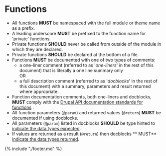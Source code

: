 # Functions

* All functions **MUST** be namespaced with the full module or theme name as a
  prefix.
* A leading underscore **MUST** be prefixed to the function name for 'private'
  functions.
* Private functions **SHOULD** never be called from outside of the module in
  which they are declared.
* Private functions **SHOULD** be declared at the bottom of a file.
* Functions **MUST** be documented with one of two types of comments:
    * a one-liner comment (referred to as '_one-liners_' in the rest of this
      document) that is literally a one line summary only  
      OR
    * a full description comment (referred to as '_docblocks_' in the rest of
      this document) with a summary, parameters and result returned where
      appropriate.
* Function documentation comments, both one-liners and docblocks, **MUST**
  comply with
  the [Drupal API documentation standards for functions][drupal-standards-docs-functions]
  .
* All function parameters (`@param`) and returned values (`@return`) **MUST** be
  documented if using docblocks.
* All parameters (`@param`) listed in docblocks **SHOULD** be type hinted
  to [indicate the data types expected][drupal-standards-docs-data-types].
* If values are returned as a result (`@return`) then docblocks **
  MUST** [indicate the data types returned][drupal-standards-docs-data-types].

[drupal-standards-docs]: https://www.drupal.org/coding-standards/docs

[drupal-standards-docs-functions]: https://www.drupal.org/coding-standards/docs#functions

[drupal-standards-docs-data-types]: https://www.drupal.org/coding-standards/docs#types

{% include "./footer.md" %}
